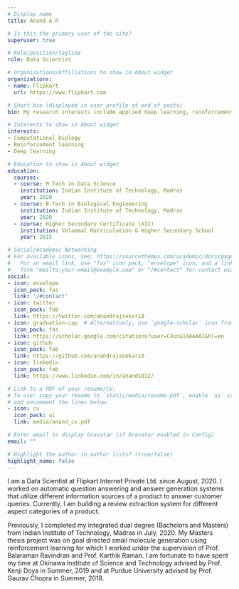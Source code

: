 ```yaml
---
# Display name
title: Anand A R

# Is this the primary user of the site?
superuser: true

# Role/position/tagline
role: Data Scientist

# Organizations/Affiliations to show in About widget
organizations:
- name: Flipkart
  url: https://www.flipkart.com

# Short bio (displayed in user profile at end of posts)
bio: My research interests include applied deep learning, reinforcement learning and computational biology.

# Interests to show in About widget
interests:
- Computational biology
- Reinforcement learning
- Deep learning

# Education to show in About widget
education:
  courses:
  - course: M.Tech in Data Science
    institution: Indian Institute of Technology, Madras
    year: 2020
  - course: B.Tech in Biological Engineering
    institution: Indian Institute of Technology, Madras
    year: 2020
  - course: Higher Secondary Certificate (XII)
    institution: Velammal Matriculation & Higher Secondary School
    year: 2015

# Social/Academic Networking
# For available icons, see: https://sourcethemes.com/academic/docs/page-builder/#icons
#   For an email link, use "fas" icon pack, "envelope" icon, and a link in the
#   form "mailto:your-email@example.com" or "/#contact" for contact widget.
social:
- icon: envelope
  icon_pack: fas
  link: '/#contact'
- icon: twitter
  icon_pack: fab
  link: https://twitter.com/anandrajsekar18
- icon: graduation-cap  # Alternatively, use `google-scholar` icon from `ai` icon pack
  icon_pack: fas
  link: https://scholar.google.com/citations?user=C4sna14AAAAJ&hl=en
- icon: github
  icon_pack: fab
  link: https://github.com/anandrajasekar18
- icon: linkedin
  icon_pack: fab
  link: https://www.linkedin.com/in/anand1812/

# Link to a PDF of your resume/CV.
# To use: copy your resume to `static/media/resume.pdf`, enable `ai` icons in `params.toml`, 
# and uncomment the lines below.
- icon: cv
  icon_pack: ai
  link: media/anand_cv.pdf

# Enter email to display Gravatar (if Gravatar enabled in Config)
email: ""

# Highlight the author in author lists? (true/false)
highlight_name: false
---
```


I am a Data Scientist at Flipkart Internet Private Ltd. since August, 2020. I worked on automatic question answering and answer generation systems that utilize different information sources of a product to answer customer queries. Currently, I am building a review extraction system for different aspect categories of a product.

Previously, I completed my integrated dual degree (Bachelors and Masters) from Indian Institute of Technology, Madras in July, 2020. My Masters thesis project was on goal directed small molecule generation using reinforcement learning for which I worked under the supervision of Prof. Balaraman Ravindran and Prof. Karthik Raman. I am fortunate to have spent my time at Okinawa Institute of Science and Technology advised by Prof. Kenji Doya in Summer, 2019 and at Purdue University advised by Prof. Gaurav Chopra in Summer, 2018. 

